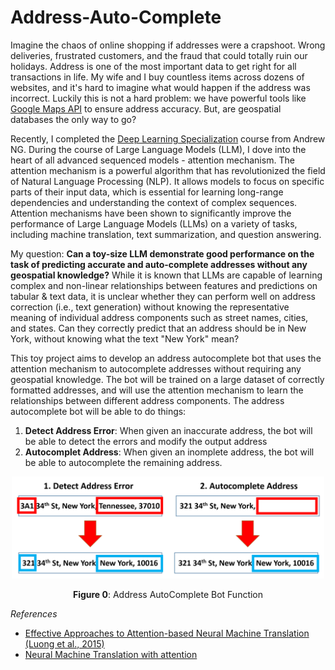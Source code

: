 # Address-Auto-Complete
Imagine the chaos of online shopping if addresses were a crapshoot. Wrong deliveries, frustrated customers, and the fraud that could totally ruin our holidays. Address is one of the most important data to get right for all transactions in life. My wife and I buy countless items across dozens of websites, and it's hard to imagine what would happen if the address was incorrect. Luckily this is not a hard problem: we have powerful tools like [Google Maps API](https://developers.google.com/maps/documentation/javascript) to ensure address accuracy. But, are geospatial databases the only way to go?

Recently, I completed the [Deep Learning Specialization](https://www.deeplearning.ai/courses/deep-learning-specialization/) course from Andrew NG. During the course of Large Language Models (LLM), I dove into the heart of all advanced sequenced models - attention mechanism. The attention mechanism is a powerful algorithm that has revolutionized the field of Natural Language Processing (NLP). It allows models to focus on specific parts of their input data, which is essential for learning long-range dependencies and understanding the context of complex sequences. Attention mechanisms have been shown to significantly improve the performance of Large Language Models (LLMs) on a variety of tasks, including machine translation, text summarization, and question answering.

My question: **Can a toy-size LLM demonstrate good performance on the task of predicting accurate and auto-complete addresses without any geospatial knowledge?** While it is known that LLMs are capable of learning complex and non-linear relationships between features and predictions on tabular & text data, it is unclear whether they can perform well on address correction (i.e., text generation) without knowing the representative meaning of individual address components such as street names, cities, and states. Can they correctly predict that an address should be in New York, without knowing what the text "New York" mean?

This toy project aims to develop an address autocomplete bot that uses the attention mechanism to autocomplete addresses without requiring any geospatial knowledge. The bot will be trained on a large dataset of correctly formatted addresses, and will use the attention mechanism to learn the relationships between different address components. The address autocomplete bot will be able to do things:
  1. **Detect Address Error**: When given an inaccurate address, the bot will be able to detect the errors and modify the output address
  2. **Autocomplet Address**: When given an inomplete address, the bot will be able to autocomplete the remaining address.


<p align="center">
    <img src="image/bot_function_1.PNG" width="500"> <br>
    <caption><center><b>Figure 0</b>: Address AutoComplete Bot Function </center></caption>
</p>

*References*
  - [Effective Approaches to Attention-based Neural Machine Translation (Luong et al., 2015)](https://arxiv.org/abs/1508.04025v5)
  - [Neural Machine Translation with attention](https://www.tensorflow.org/text/tutorials/nmt_with_attention)